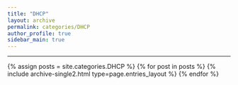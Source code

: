 ```yaml
---
title: "DHCP"
layout: archive
permalink: categories/DHCP
author_profile: true
sidebar_main: true
---
```


<!-- 공백이 포함되어 있는 카테고리 이름의 경우 site.categories.['a b c'] 이런식으로! -->

***

{% assign posts = site.categories.DHCP %}
{% for post in posts %} {% include archive-single2.html type=page.entries_layout %} {% endfor %}